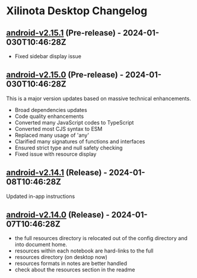 # Xilinota Desktop Changelog

## [android-v2.15.1](https://https://github.com/XilinJia/Xilinota/releases/tag/v2.15.1) (Pre-release) - 2024-01-030T10:46:28Z

* Fixed sidebar display issue 

## [android-v2.15.0](https://https://github.com/XilinJia/Xilinota/releases/tag/v2.15.0) (Pre-release) - 2024-01-030T10:46:28Z

This is a major version updates based on massive technical enhancements.
* Broad dependencies updates
* Code quality enhancements
* Converted many JavaScript codes to TypeScript
* Converted most CJS syntax to ESM
* Replaced many usage of 'any'
* Clarified many signatures of functions and interfaces
* Ensured strict type and null safety checking
* Fixed issue with resource display

## [android-v2.14.1](https://https://github.com/XilinJia/Xilinota/releases/tag/v2.14.1) (Release) - 2024-01-08T10:46:28Z

Updated in-app instructions


## [android-v2.14.0](https://https://github.com/XilinJia/Xilinota/releases/tag/v2.14.0) (Release) - 2024-01-07T10:46:28Z

* the full resources directory is relocated out of the config directory and into document home.
* resources within each notebook are hard-links to the full
* resources directory (on desktop now)
* resources formats in notes are better handled
* check about the resources section in the readme